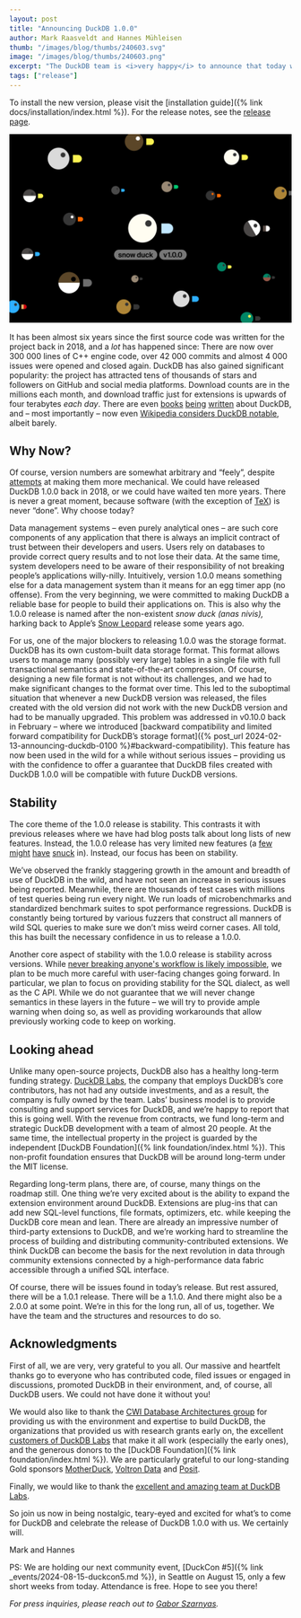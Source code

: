 ```yaml
---
layout: post
title: "Announcing DuckDB 1.0.0"
author: Mark Raasveldt and Hannes Mühleisen
thumb: "/images/blog/thumbs/240603.svg"
image: "/images/blog/thumbs/240603.png"
excerpt: "The DuckDB team is <i>very happy</i> to announce that today we’re releasing DuckDB version 1.0.0, codename “Snow Duck” (anas nivis)."
tags: ["release"]
---
```


To install the new version, please visit the [installation guide]({% link docs/installation/index.html %}).
For the release notes, see the [release page](https://github.com/duckdb/duckdb/releases/tag/v1.0.0).

<img src="/images/blog/paddling-of-ducks.svg"
     alt="Logos of DuckDB releases"
     width="800px"
     />

It has been almost six years since the first source code was written for the project back in 2018, and a _lot_ has happened since: There are now over 300&nbsp;000 lines of C++ engine code, over 42&nbsp;000 commits and almost 4&nbsp;000 issues were opened and closed again. DuckDB has also gained significant popularity: the project has attracted tens of thousands of stars and followers on GitHub and social media platforms. Download counts are in the millions each month, and download traffic just for extensions is upwards of four terabytes _each day_. There are even [books](https://www.manning.com/books/duckdb-in-action) [being](https://www.amazon.com/Getting-Started-DuckDB-practical-efficiently/dp/1803241004) [written](https://www.oreilly.com/library/view/duckdb-up-and/9781098159689/) about DuckDB, and – most importantly – now even [Wikipedia considers DuckDB notable](https://en.wikipedia.org/wiki/DuckDB), albeit barely.

## Why Now?

Of course, version numbers are somewhat arbitrary and “feely”, despite [attempts](https://semver.org/spec/v2.0.0.html) at making them more mechanical. We could have released DuckDB 1.0.0 back in 2018, or we could have waited ten more years. There is never a great moment, because software (with the exception of [TeX](https://x.com/fermatslibrary/status/1740324503308169507)) is never “done”. Why choose today?

Data management systems – even purely analytical ones – are such core components of any application that there is always an implicit contract of trust between their developers and users. Users rely on databases to provide correct query results and to not lose their data. At the same time, system developers need to be aware of their responsibility of not breaking people’s applications willy-nilly. Intuitively, version 1.0.0 means something else for a data management system than it means for an egg timer app (no offense). From the very beginning, we were committed to making DuckDB a reliable base for people to build their applications on. This is also why the 1.0.0 release is named after the non-existent _snow duck (anas nivis),_ harking back to Apple’s [Snow Leopard](https://arstechnica.com/gadgets/2009/08/mac-os-x-10-6/) release some years ago.

For us, one of the major blockers to releasing 1.0.0 was the storage format. DuckDB has its own custom-built data storage format. This format allows users to manage many (possibly very large) tables in a single file with full transactional semantics and state-of-the-art compression. Of course, designing a new file format is not without its challenges, and we had to make significant changes to the format over time. This led to the suboptimal situation that whenever a new DuckDB version was released, the files created with the old version did not work with the new DuckDB version and had to be manually upgraded. This problem was addressed in v0.10.0 back in February – where we introduced [backward compatibility and limited forward compatibility for DuckDB’s storage format]({% post_url 2024-02-13-announcing-duckdb-0100 %}#backward-compatibility). This feature has now been used in the wild for a while without serious issues – providing us with the confidence to offer a guarantee that DuckDB files created with DuckDB 1.0.0 will be compatible with future DuckDB versions.

## Stability

The core theme of the 1.0.0 release is stability. This contrasts it with previous releases where we have had blog posts talk about long lists of new features. Instead, the 1.0.0 release has very limited new features (a [few](https://github.com/duckdb/duckdb/pull/11677) [might](https://github.com/duckdb/duckdb/pull/11918) [have](https://github.com/duckdb/duckdb/pull/11831) [snuck](https://github.com/duckdb/duckdb/pull/11835) in). Instead, our focus has been on stability.

We’ve observed the frankly staggering growth in the amount and breadth of use of DuckDB in the wild, and have not seen an increase in serious issues being reported. Meanwhile, there are thousands of test cases with millions of test queries being run every night. We run loads of microbenchmarks and standardized benchmark suites to spot performance regressions. DuckDB is constantly being tortured by various fuzzers that construct all manners of wild SQL queries to make sure we don’t miss weird corner cases. All told, this has built the necessary confidence in us to release a 1.0.0.

Another core aspect of stability with the 1.0.0 release is stability across versions. While [never breaking anyone's workflow is likely impossible](https://xkcd.com/1172/), we plan to be much more careful with user-facing changes going forward. In particular, we plan to focus on providing stability for the SQL dialect, as well as the C API. While we do not guarantee that we will never change semantics in these layers in the future – we will try to provide ample warning when doing so, as well as providing workarounds that allow previously working code to keep on working.

## Looking ahead

Unlike many open-source projects, DuckDB also has a healthy long-term funding strategy. [DuckDB Labs](https://duckdblabs.com/), the company that employs DuckDB’s core contributors, has not had any outside investments, and as a result, the company is fully owned by the team. Labs’ business model is to provide consulting and support services for DuckDB, and we’re happy to report that this is going well. With the revenue from contracts, we fund long-term and strategic DuckDB development with a team of almost 20 people. At the same time, the intellectual property in the project is guarded by the independent [DuckDB Foundation]({% link foundation/index.html %}). This non-profit foundation ensures that DuckDB will be around long-term under the MIT license.

Regarding long-term plans, there are, of course, many things on the roadmap still. One thing we’re very excited about is the ability to expand the extension environment around DuckDB. Extensions are plug-ins that can add new SQL-level functions, file formats, optimizers, etc. while keeping the DuckDB core mean and lean. There are already an impressive number of third-party extensions to DuckDB, and we’re working hard to streamline the process of building and distributing community-contributed extensions. We think DuckDB can become the basis for the next revolution in data through community extensions connected by a high-performance data fabric accessible through a unified SQL interface.

Of course, there will be issues found in today’s release. But rest assured, there will be a 1.0.1 release. There will be a 1.1.0. And there might also be a 2.0.0 at some point. We’re in this for the long run, all of us, together. We have the team and the structures and resources to do so.

## Acknowledgments

First of all, we are very, very grateful to you all. Our massive and heartfelt thanks go to everyone who has contributed code, filed issues or engaged in discussions, promoted DuckDB in their environment, and, of course, all DuckDB users. We could not have done it without you!

We would also like to thank the [CWI Database Architectures group](https://www.cwi.nl/en/groups/database-architectures/) for providing us with the environment and expertise to build DuckDB, the organizations that provided us with research grants early on, the excellent [customers of DuckDB Labs](https://duckdblabs.com/#collaborators) that make it all work (especially the early ones), and the generous donors to the [DuckDB Foundation]({% link foundation/index.html %}). We are particularly grateful to our long-standing Gold sponsors [MotherDuck](https://motherduck.com/), [Voltron Data](https://voltrondata.com/) and [Posit](https://posit.co/).

Finally, we would like to thank the [excellent and amazing team at DuckDB Labs](https://duckdblabs.com/#about).

So join us now in being nostalgic, teary-eyed and excited for what’s to come for DuckDB and celebrate the release of DuckDB 1.0.0 with us. We certainly will.

Mark and Hannes

PS: We are holding our next community event, [DuckCon #5]({% link _events/2024-08-15-duckcon5.md %}), in Seattle on August 15, only a few short weeks from today. Attendance is free. Hope to see you there!

_For press inquiries, please reach out to [Gabor Szarnyas](mailto:gabor@duckdblabs.com)._
